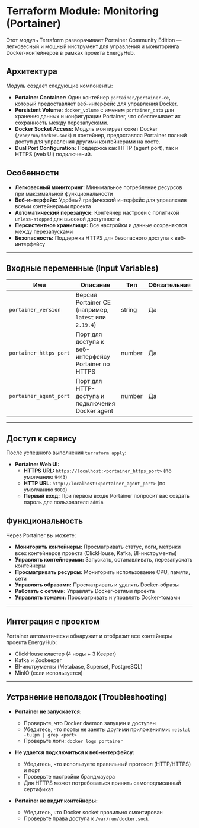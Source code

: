 # Terraform Module: Monitoring (Portainer)

Этот модуль Terraform разворачивает Portainer Community Edition — легковесный и мощный инструмент для управления и мониторинга Docker-контейнеров в рамках проекта EnergyHub.

## Архитектура

Модуль создает следующие компоненты:
- **Portainer Container:** Один контейнер `portainer/portainer-ce`, который предоставляет веб-интерфейс для управления Docker.
- **Persistent Volume:** `docker_volume` с именем `portainer_data` для хранения данных и конфигурации Portainer, что обеспечивает их сохранность между перезапусками.
- **Docker Socket Access:** Модуль монтирует сокет Docker (`/var/run/docker.sock`) в контейнер, предоставляя Portainer полный доступ для управления другими контейнерами на хосте.
- **Dual Port Configuration:** Поддержка как HTTP (agent port), так и HTTPS (web UI) подключений.

## Особенности

- **Легковесный мониторинг:** Минимальное потребление ресурсов при максимальной функциональности
- **Веб-интерфейс:** Удобный графический интерфейс для управления всеми контейнерами проекта
- **Автоматический перезапуск:** Контейнер настроен с политикой `unless-stopped` для высокой доступности
- **Персистентное хранилище:** Все настройки и данные сохраняются между перезапусками
- **Безопасность:** Поддержка HTTPS для безопасного доступа к веб-интерфейсу

---

## Входные переменные (Input Variables)

| Имя                    | Описание                                                                        | Тип     | Обязательная |
|------------------------|---------------------------------------------------------------------------------|----------|--------------|
| `portainer_version`    | Версия Portainer CE (например, `latest` или `2.19.4`)                          | string   | Да           |
| `portainer_https_port` | Порт для доступа к веб-интерфейсу Portainer по HTTPS                           | number   | Да           |
| `portainer_agent_port` | Порт для HTTP-доступа и подключения Docker agent                               | number   | Да           |

---

## Доступ к сервису

После успешного выполнения `terraform apply`:

- **Portainer Web UI:**
  - **HTTPS URL:** `https://localhost:<portainer_https_port>` (по умолчанию `9443`)
  - **HTTP URL:** `http://localhost:<portainer_agent_port>` (по умолчанию `9000`)
  - **Первый вход:** При первом входе Portainer попросит вас создать пароль для пользователя `admin`

## Функциональность

Через Portainer вы можете:
- **Мониторить контейнеры:** Просматривать статус, логи, метрики всех контейнеров проекта (ClickHouse, Kafka, BI-инструменты)
- **Управлять контейнерами:** Запускать, останавливать, перезапускать контейнеры
- **Просматривать ресурсы:** Мониторить использование CPU, памяти, сети
- **Управлять образами:** Просматривать и удалять Docker-образы
- **Работать с сетями:** Управлять Docker-сетями проекта
- **Управлять томами:** Просматривать и управлять Docker-томами

---

## Интеграция с проектом

Portainer автоматически обнаружит и отобразит все контейнеры проекта EnergyHub:
- ClickHouse кластер (4 ноды + 3 Keeper)
- Kafka и Zookeeper
- BI-инструменты (Metabase, Superset, PostgreSQL)
- MinIO (если используется)

---

## Устранение неполадок (Troubleshooting)

- **Portainer не запускается:**
  - Проверьте, что Docker daemon запущен и доступен
  - Убедитесь, что порты не заняты другими приложениями: `netstat -tulpn | grep <port>`
  - Проверьте логи: `docker logs portainer`

- **Не удается подключиться к веб-интерфейсу:**
  - Убедитесь, что используете правильный протокол (HTTP/HTTPS) и порт
  - Проверьте настройки брандмауэра
  - Для HTTPS может потребоваться принять самоподписанный сертификат

- **Portainer не видит контейнеры:**
  - Убедитесь, что Docker socket правильно смонтирован
  - Проверьте права доступа к `/var/run/docker.sock`
